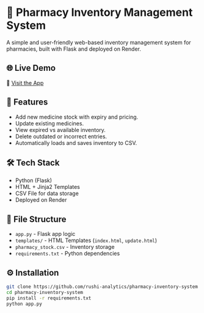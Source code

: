# 💊 Pharmacy Inventory Management System

A simple and user-friendly web-based inventory management system for pharmacies, built with Flask and deployed on Render.

## 🌐 Live Demo

🔗 [Visit the App](https://pharmacy-inventory-system-l8ph.onrender.com)

## 🚀 Features

- Add new medicine stock with expiry and pricing.
- Update existing medicines.
- View expired vs available inventory.
- Delete outdated or incorrect entries.
- Automatically loads and saves inventory to CSV.

## 🛠️ Tech Stack

- Python (Flask)
- HTML + Jinja2 Templates
- CSV File for data storage
- Deployed on Render

## 📁 File Structure

- `app.py` - Flask app logic
- `templates/` - HTML Templates (`index.html`, `update.html`)
- `pharmacy_stock.csv` - Inventory storage
- `requirements.txt` - Python dependencies

## ⚙️ Installation

```bash
git clone https://github.com/rushi-analytics/pharmacy-inventory-system
cd pharmacy-inventory-system
pip install -r requirements.txt
python app.py
